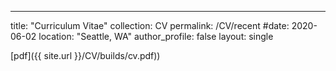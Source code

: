 ---
title: "Curriculum Vitae"
collection: CV
permalink: /CV/recent
#date: 2020-06-02
location: "Seattle, WA"
author_profile: false
layout: single

[pdf]({{ site.url }}/CV/builds/cv.pdf))
